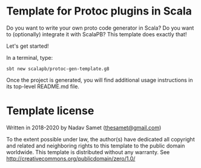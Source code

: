 # Template for Protoc plugins in Scala

Do you want to write your own proto code generator in Scala? Do you
want to (optionally) integrate it with ScalaPB? This template does exactly
that!

Let's get started!

In a terminal, type:

```
sbt new scalapb/protoc-gen-template.g8
```

Once the project is generated, you will find additional usage instructions in
its top-level README.md file.


# Template license

Written in 2018-2020 by Nadav Samet (thesamet@gmail.com)

To the extent possible under law, the author(s) have dedicated all copyright and related
and neighboring rights to this template to the public domain worldwide.
This template is distributed without any warranty. See <http://creativecommons.org/publicdomain/zero/1.0/>
